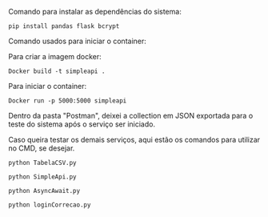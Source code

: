 Comando para instalar as dependências do sistema:

```
pip install pandas flask bcrypt
```

Comando usados para iniciar o container:

Para criar a imagem docker:
```
Docker build -t simpleapi .
```

Para iniciar o container:
```
Docker run -p 5000:5000 simpleapi
```

Dentro da pasta "Postman", deixei a collection em JSON exportada para o teste do sistema após o serviço ser iniciado.

Caso queira testar os demais serviços, aqui estão os comandos para utilizar no CMD, se desejar.

```
python TabelaCSV.py
```
```
python SimpleApi.py
```
```
python AsyncAwait.py
```
```
python loginCorrecao.py
```